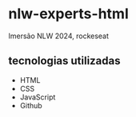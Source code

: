 # nlw-experts-html
Imersão NLW 2024, rockeseat

## tecnologias utilizadas

- HTML
- CSS
- JavaScript
- Github